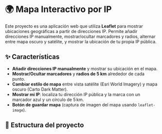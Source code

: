 # 🌍 Mapa Interactivo por IP

Este proyecto es una aplicación web que utiliza **Leaflet** para mostrar ubicaciones geográficas a partir de direcciones IP. Permite añadir direcciones IP manualmente, mostrar/ocultar marcadores y radios, alternar entre mapa oscuro y satélite, y mostrar la ubicación de tu propia IP pública.

## ✨ Características

- **Añadir direcciones IP manualmente** y mostrar su ubicación en el mapa.
- **Mostrar/Ocultar marcadores** y **radios de 5 km** alrededor de cada punto.
- **Cambiar estilo de mapa** entre vista satélite (Esri World Imagery) y mapa oscuro (Carto Dark Matter).
- **Mostrar mi IP**: localiza tu dirección IP pública y la marca con un marcador azul y un círculo de 5 km.
- **Botón de guardar mapa** (captura de imagen del mapa usando `leaflet-image`).

## 📂 Estructura del proyecto

